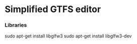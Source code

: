 Simplified GTFS editor
======================

### Libraries
sudo apt-get install libglfw3
sudo apt-get install libglfw3-dev